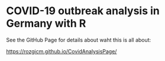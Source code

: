 COVID-19 outbreak analysis in Germany with R
============================================

See the GitHub Page for details about waht this is all about:

<a href="https://rozgicm.github.io/CovidAnalysisPage/" class="uri">https://rozgicm.github.io/CovidAnalysisPage/</a>
